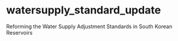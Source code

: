 # watersupply_standard_update
Reforming the Water Supply Adjustment Standards in South Korean Reservoirs 
